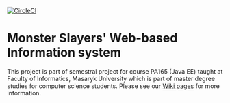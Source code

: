 [![CircleCI](https://circleci.com/gh/monster-slayers/web-is.svg?style=svg)](https://circleci.com/gh/monster-slayers/web-is)
# Monster Slayers' Web-based Information system
This project is part of semestral project for course PA165 (Java EE) taught at Faculty of Informatics, Masaryk University which is part of master degree studies for computer science students. Please see our [Wiki pages](https://github.com/monster-slayers/web-is/wiki) for more information.
